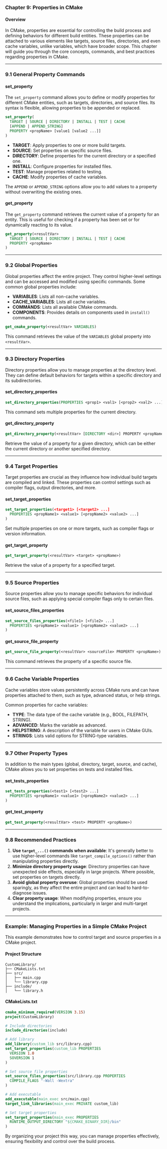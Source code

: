 
### Chapter 9: Properties in CMake

#### Overview
In CMake, properties are essential for controlling the build process and defining behaviors for different build entities. These properties can be attached to various elements like targets, source files, directories, and even cache variables, unlike variables, which have broader scope. This chapter will guide you through the core concepts, commands, and best practices regarding properties in CMake.

---

### 9.1 General Property Commands

#### set_property
The `set_property` command allows you to define or modify properties for different CMake entities, such as targets, directories, and source files. Its syntax is flexible, allowing properties to be appended or replaced.

```cmake
set_property(
  TARGET | SOURCE | DIRECTORY | INSTALL | TEST | CACHE 
  [APPEND | APPEND_STRING]
  PROPERTY <propName> [value1 [value2 ...]]
)
```

- **TARGET**: Apply properties to one or more build targets.
- **SOURCE**: Set properties on specific source files.
- **DIRECTORY**: Define properties for the current directory or a specified one.
- **INSTALL**: Configure properties for installed files.
- **TEST**: Manage properties related to testing.
- **CACHE**: Modify properties of cache variables.

The `APPEND` or `APPEND_STRING` options allow you to add values to a property without overwriting the existing ones.

#### get_property
The `get_property` command retrieves the current value of a property for an entity. This is useful for checking if a property has been set or for dynamically reacting to its value.

```cmake
get_property(<resultVar> 
  TARGET | SOURCE | DIRECTORY | INSTALL | TEST | CACHE 
  PROPERTY <propName>
)
```

---

### 9.2 Global Properties

Global properties affect the entire project. They control higher-level settings and can be accessed and modified using specific commands. Some common global properties include:

- **VARIABLES**: Lists all non-cache variables.
- **CACHE_VARIABLES**: Lists all cache variables.
- **COMMANDS**: Lists all available CMake commands.
- **COMPONENTS**: Provides details on components used in `install()` commands.

```cmake
get_cmake_property(<resultVar> VARIABLES)
```

This command retrieves the value of the `VARIABLES` global property into `<resultVar>`.

---

### 9.3 Directory Properties

Directory properties allow you to manage properties at the directory level. They can define default behaviors for targets within a specific directory and its subdirectories.

#### set_directory_properties

```cmake
set_directory_properties(PROPERTIES <prop1> <val1> [<prop2> <val2> ...])
```

This command sets multiple properties for the current directory.

#### get_directory_property

```cmake
get_directory_property(<resultVar> [DIRECTORY <dir>] PROPERTY <propName>)
```

Retrieve the value of a property for a given directory, which can be either the current directory or another specified directory.

---

### 9.4 Target Properties

Target properties are crucial as they influence how individual build targets are compiled and linked. These properties can control settings such as compiler flags, output directories, and more.

#### set_target_properties

```cmake
set_target_properties(<target1> [<target2> ...]
  PROPERTIES <propName1> <value1> [<propName2> <value2> ...]
)
```

Set multiple properties on one or more targets, such as compiler flags or version information.

#### get_target_property

```cmake
get_target_property(<resultVar> <target> <propName>)
```

Retrieve the value of a property for a specified target.

---

### 9.5 Source Properties

Source properties allow you to manage specific behaviors for individual source files, such as applying special compiler flags only to certain files.

#### set_source_files_properties

```cmake
set_source_files_properties(<file1> [<file2> ...]
  PROPERTIES <propName1> <value1> [<propName2> <value2> ...]
)
```

#### get_source_file_property

```cmake
get_source_file_property(<resultVar> <sourceFile> PROPERTY <propName>)
```

This command retrieves the property of a specific source file.

---

### 9.6 Cache Variable Properties

Cache variables store values persistently across CMake runs and can have properties attached to them, such as type, advanced status, or help strings.

Common properties for cache variables:
- **TYPE**: The data type of the cache variable (e.g., BOOL, FILEPATH, STRING).
- **ADVANCED**: Marks the variable as advanced.
- **HELPSTRING**: A description of the variable for users in CMake GUIs.
- **STRINGS**: Lists valid options for STRING-type variables.

---

### 9.7 Other Property Types

In addition to the main types (global, directory, target, source, and cache), CMake allows you to set properties on tests and installed files.

#### set_tests_properties

```cmake
set_tests_properties(<test1> [<test2> ...]
  PROPERTIES <propName1> <value1> [<propName2> <value2> ...]
)
```

#### get_test_property

```cmake
get_test_property(<resultVar> <test> PROPERTY <propName>)
```

---

### 9.8 Recommended Practices

1. **Use `target_...()` commands when available**: It's generally better to use higher-level commands like `target_compile_options()` rather than manipulating properties directly.
2. **Minimize directory property usage**: Directory properties can have unexpected side effects, especially in large projects. Where possible, set properties on targets directly.
3. **Avoid global property overuse**: Global properties should be used sparingly, as they affect the entire project and can lead to hard-to-diagnose issues.
4. **Clear property usage**: When modifying properties, ensure you understand the implications, particularly in larger and multi-target projects.

---

### Example: Managing Properties in a Simple CMake Project

This example demonstrates how to control target and source properties in a CMake project.

#### Project Structure
```
CustomLibrary/
├── CMakeLists.txt
├── src/
│   ├── main.cpp
│   └── library.cpp
├── include/
│   └── library.h
```

#### CMakeLists.txt

```cmake
cmake_minimum_required(VERSION 3.15)
project(CustomLibrary)

# Include directories
include_directories(include)

# Add library
add_library(custom_lib src/library.cpp)
set_target_properties(custom_lib PROPERTIES
  VERSION 1.0
  SOVERSION 1
)

# Set source file properties
set_source_files_properties(src/library.cpp PROPERTIES
  COMPILE_FLAGS "-Wall -Wextra"
)

# Add executable
add_executable(main_exec src/main.cpp)
target_link_libraries(main_exec PRIVATE custom_lib)

# Set target properties
set_target_properties(main_exec PROPERTIES
  RUNTIME_OUTPUT_DIRECTORY "${CMAKE_BINARY_DIR}/bin"
)
```

By organizing your project this way, you can manage properties effectively, ensuring flexibility and control over the build process.

